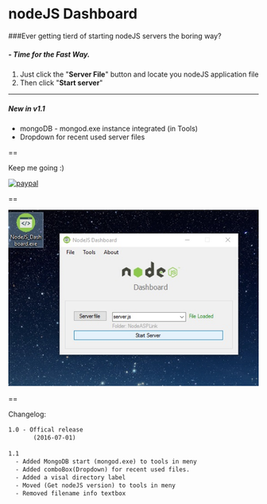 # nodeJS Dashboard


###Ever getting tierd of starting nodeJS servers the boring way?



##### - Time for the Fast Way.

1. Just click the "**Server File**" button and locate you nodeJS application file
2. Then click "**Start server**"

---


##### New in v1.1


- mongoDB - mongod.exe instance integrated (in Tools)
- Dropdown for recent used server files

==
        
Keep me going :)


[![paypal](https://www.paypalobjects.com/en_US/i/btn/btn_donateCC_LG.gif)](https://www.paypal.com/cgi-bin/webscr?cmd=_s-xclick&hosted_button_id=LFMQEBTS2VH4U)




==


![Alt text](https://github.com/aCo0o/nodeJS_Dashboard/blob/master/ui1.1.jpg?raw=true "nodeJS Dashboard")




==

Changelog:

    1.0 - Offical release
           (2016-07-01) 
    
    1.1 
      - Added MongoDB start (mongod.exe) to tools in meny
      - Added comboBox(Dropdown) for recent used files.
      - Added a visal directory label 
      - Moved (Get nodeJS version) to tools in meny
      - Removed filename info textbox
      


